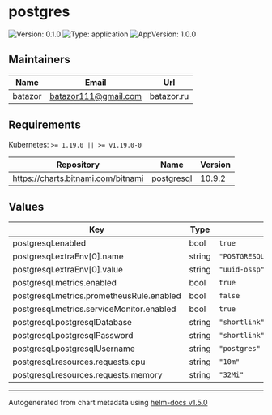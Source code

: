 # postgres

![Version: 0.1.0](https://img.shields.io/badge/Version-0.1.0-informational?style=flat-square) ![Type: application](https://img.shields.io/badge/Type-application-informational?style=flat-square) ![AppVersion: 1.0.0](https://img.shields.io/badge/AppVersion-1.0.0-informational?style=flat-square)

## Maintainers

| Name | Email | Url |
| ---- | ------ | --- |
| batazor | batazor111@gmail.com | batazor.ru |

## Requirements

Kubernetes: `>= 1.19.0 || >= v1.19.0-0`

| Repository | Name | Version |
|------------|------|---------|
| https://charts.bitnami.com/bitnami | postgresql | 10.9.2 |

## Values

| Key | Type | Default | Description |
|-----|------|---------|-------------|
| postgresql.enabled | bool | `true` |  |
| postgresql.extraEnv[0].name | string | `"POSTGRESQL_SHARED_PRELOAD_LIBRARIES"` |  |
| postgresql.extraEnv[0].value | string | `"uuid-ossp"` |  |
| postgresql.metrics.enabled | bool | `true` |  |
| postgresql.metrics.prometheusRule.enabled | bool | `false` |  |
| postgresql.metrics.serviceMonitor.enabled | bool | `true` |  |
| postgresql.postgresqlDatabase | string | `"shortlink"` |  |
| postgresql.postgresqlPassword | string | `"shortlink"` |  |
| postgresql.postgresqlUsername | string | `"postgres"` |  |
| postgresql.resources.requests.cpu | string | `"10m"` |  |
| postgresql.resources.requests.memory | string | `"32Mi"` |  |

----------------------------------------------
Autogenerated from chart metadata using [helm-docs v1.5.0](https://github.com/norwoodj/helm-docs/releases/v1.5.0)
